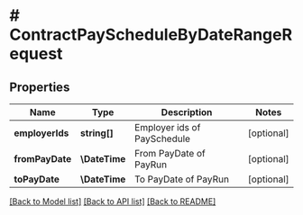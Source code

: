 # # ContractPayScheduleByDateRangeRequest

## Properties

Name | Type | Description | Notes
------------ | ------------- | ------------- | -------------
**employerIds** | **string[]** | Employer ids of PaySchedule | [optional]
**fromPayDate** | **\DateTime** | From PayDate of PayRun | [optional]
**toPayDate** | **\DateTime** | To PayDate of PayRun | [optional]

[[Back to Model list]](../../README.md#models) [[Back to API list]](../../README.md#endpoints) [[Back to README]](../../README.md)
